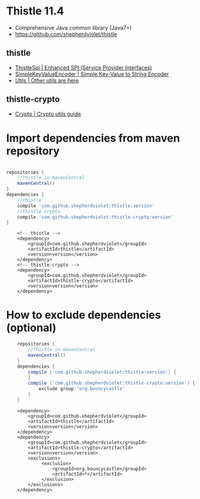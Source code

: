 # Thistle 11.4
* Comprehensive Java common library (Java7+)
* https://github.com/shepherdviolet/thistle

## thistle

* [ThistleSpi | Enhanced SPI (Service Provider Interfaces)](https://github.com/shepherdviolet/thistle/blob/master/docs/thistlespi/guide.md)
* [SimpleKeyValueEncoder | Simple Key-Value to String Encoder](https://github.com/shepherdviolet/thistle/blob/master/docs/kvencoder/guide.md)
* [Utils | Other utils are here](https://github.com/shepherdviolet/thistle/tree/master/src/main/java/sviolet/thistle/util)

## thistle-crypto

* [Crypto | Crypto utils guide](https://github.com/shepherdviolet/thistle/blob/master/docs/crypto/guide.md)

# Import dependencies from maven repository

```gradle

repositories {
	//Thistle in mavenCentral
    mavenCentral()
}
dependencies {
    //thistle
    compile 'com.github.shepherdviolet:thistle:version'
    //thistle crypto
    compile 'com.github.shepherdviolet:thistle-crypto:version'
}

```

```maven
    <!-- thistle -->
    <dependency>    
        <groupId>com.github.shepherdviolet</groupId>
        <artifactId>thistle</artifactId>
        <version>version</version> 
    </dependency>
    <!-- thistle-crypto -->
    <dependency>    
        <groupId>com.github.shepherdviolet</groupId>
        <artifactId>thistle-crypto</artifactId>
        <version>version</version> 
    </dependency>
```

# How to exclude dependencies (optional)

```gradle
    repositories {
    	//Thistle in mavenCentral
        mavenCentral()
    }
    dependencies {
        compile ('com.github.shepherdviolet:thistle:version') {
        }
        compile ('com.github.shepherdviolet:thistle-crypto:version') {
            exclude group:'org.bouncycastle'
        }
    }
```

```maven
    <dependency>
        <groupId>com.github.shepherdviolet</groupId>
        <artifactId>thistle</artifactId>
        <version>version</version>
    </dependency>
    <dependency>
        <groupId>com.github.shepherdviolet</groupId>
        <artifactId>thistle-crypto</artifactId>
        <version>version</version>
        <exclusions>
             <exclusion>
                 <groupId>org.bouncycastle</groupId>
                 <artifactId>*</artifactId>
             </exclusion>
        </exclusions>
    </dependency>
```
